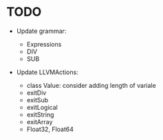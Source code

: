 # TODO

* Update grammar:
	* Expressions
	* DIV
	* SUB

* Update LLVMActions:
	* class Value: consider adding length of variale
	* exitDiv
	* exitSub
	* exitLogical
	* exitString
	* exitArray
	* Float32, Float64
